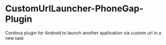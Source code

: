 CustomUrlLauncher-PhoneGap-Plugin
=================================

Cordova plugin for Android to launch another application via custom url in a new task
